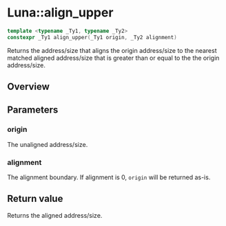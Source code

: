 # Luna::align_upper

```c++
template <typename _Ty1, typename _Ty2>
constexpr _Ty1 align_upper(_Ty1 origin, _Ty2 alignment)
```

Returns the address/size that aligns the origin address/size to the nearest matched aligned address/size that is greater than or equal to the the origin address/size. 

## Overview


## Parameters
### origin
The unaligned address/size. 

### alignment
The alignment boundary. If alignment is 0, `origin` will be returned as-is. 

## Return value
Returns the aligned address/size. 


